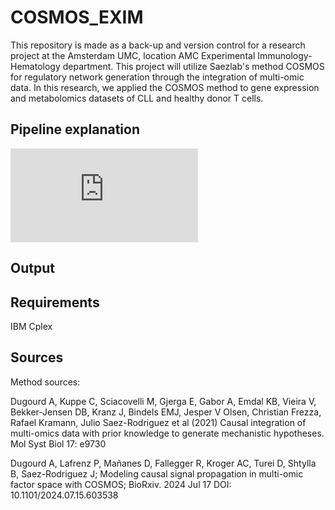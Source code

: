 # COSMOS_EXIM

This repository is made as a back-up and version control for a research project at the Amsterdam UMC, location AMC Experimental Immunology-Hematology department. This project will utilize Saezlab's method COSMOS for regulatory network generation through the integration of multi-omic data. In this research, we applied the COSMOS method to gene expression and metabolomics datasets of CLL and healthy donor T cells.

## Pipeline explanation

![Network generation pipeline](https://github.com/CatherM/COSMOS_EXIM/tree/main/network_figures/Cosmos_Exim_workflow_drawio.pdf?raw=true)

## Output


## Requirements

IBM Cplex

## Sources

Method sources:

Dugourd A, Kuppe C, Sciacovelli M, Gjerga E, Gabor A, Emdal KB, Vieira V, Bekker-Jensen DB, Kranz J, Bindels EMJ, Jesper V Olsen, Christian Frezza, Rafael Kramann, Julio Saez-Rodriguez et al (2021) Causal integration of multi-omics data with prior knowledge to generate mechanistic hypotheses. Mol Syst Biol 17: e9730

Dugourd A, Lafrenz P, Mañanes D, Fallegger R, Kroger AC, Turei D, Shtylla B, Saez-Rodriguez J; Modeling causal signal propagation in multi-omic factor space with COSMOS; BioRxiv. 2024 Jul 17 DOI: 10.1101/2024.07.15.603538
